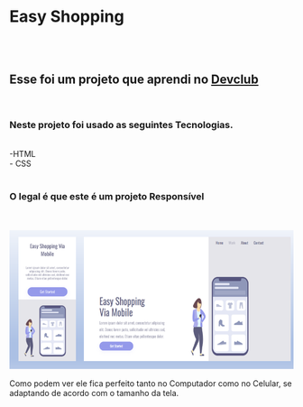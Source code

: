 <h1> Easy Shopping</h1>
<br>
<br>
<h2> Esse foi um projeto que aprendi no <a href="https://rodolfomori.com.br/Devclub">Devclub</a></h2>
<br>
<h3> Neste projeto foi usado as seguintes Tecnologias.</h3>
<br>
 -HTML
<br>
 - CSS
<br>
<br>
 <h3> O legal é que este é um projeto Responsível</h3>
<br>
<br>
<img src="https://github.com/Rena-Diego/Easy-Shopping/blob/master/Captura%20de%20tela%202025-01-08%20205639.png?raw=true" />

<p> Como podem ver ele fica perfeito tanto no Computador como no Celular, se adaptando de acordo com o tamanho da tela.</p>
